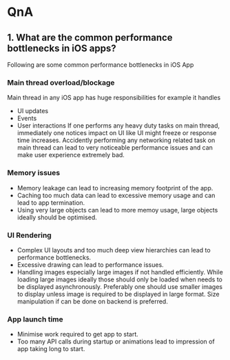#  QnA

## 1. What are the common performance bottlenecks in iOS apps?
Following are some common performance bottlenecks in iOS App

### Main thread overload/blockage
Main thread in any iOS app has huge responsibilities for example it handles
- UI updates
- Events
- User interactions
If one performs any heavy duty tasks on main thread, immediately one notices impact on UI like UI might freeze or response
time increases. Accidently performing any networking related task on main thread can lead to very noticeable performance
issues and can make user experience extremely bad.

### Memory issues
- Memory leakage can lead to increasing memory footprint of the app.
- Caching too much data can lead to excessive memory usage and can lead to app termination.
- Using very large objects can lead to more memoy usage, large objects ideally should be optimised.

### UI Rendering
- Complex UI layouts and too much deep view hierarchies can lead to performance bottlenecks.
- Excessive drawing can lead to performance issues.
- Handling images especially large images if not handled efficiently. While loading large images ideally those should only
be loaded when needs to be displayed asynchronously. Preferably one should use smaller images to display unless image is
required to be displayed in large format. Size manipulation if can be done on backend is preferred.

### App launch time
- Minimise work required to get app to start.
- Too many API calls during startup or animations lead to impression of app taking long to start.

